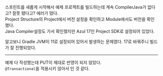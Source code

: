스프린트를 새롭게 시작해서 예제 프로젝트를 빌드하는데 계속 CompilerJava가 없다고? 잘못 됐다고? 에러가 떴다.   
Project Structure의 Project에서 버전 설정을 확인하고 Module에서도 버전을 확인했다.   
Java Compiler설정도 가서 확인했지만 Azul 17인 Project SDK로 설정되어 있었다.   

알고보니 Gradle JVM이 11로 설정되어 있어서 발생하는 문제였다. 17로 바꿔주니 빌드가 잘 진행되었다.   

---

예제 다 작성했는데 PUT이 제대로 반영이 되지 않았다.   
`@Transactional`을 적용시키 않아서 인 것 같다.   
